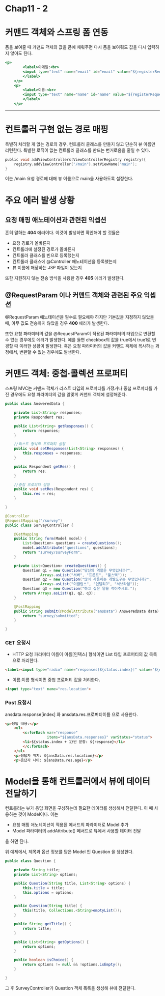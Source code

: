 # Chap11 - 2

# 커맨드 객체와 스프링 폼 연동

폼을 보여줄 때 커맨드 객체의 값을 폼에 채워주면 다시 폼을 보여줘도 값을 다시 입력하지 않아도 된다.

```jsx
<p>
        <label>이메일:<br>
        <input type="text" name="email" id="email" value="${registerRequest.email}">
        </label>
    </p>
    <p>
        <label>이름:<br>
        <input type="text" name="name" id="name" value="${registerRequest.name}">
        </label>
    </p>
```

---

# 컨트롤러 구현 없는 경로 매핑

특별히 처리할 게 없는 경로의 경우, 컨트롤러 클래스를 만들지 않고 단순히 뷰 이름만 리턴한다. 특별한 로직이 없는 컨트롤러 클래스를 만드는 번거로움을 줄일 수 있다.

```c
public void addViewControllers(ViewControllerRegistry registry){
	registry.addViewController("/main").setViewName("main");
}
```

이는 /main 요청 경로에 대해 뷰 이름으로 main을 사용하도록 설정한다.

# 주요 에러 발생 상황

## 요청 매핑 애노테이션과 관련된 익셉션

흔히 말하는 **404** 에러이다. 이것이 발생하면 확인해야 할 것들은

- 요청 경로가 올바른지
- 컨트롤러에 설정된 경로가 올바른지
- 컨트롤러 클래스를 빈으로 등록했는지
- 컨트롤러 클래스에 @Controller 애노테이션을 등록했는지
- 뷰 이름에 해당하는 JSP 파일이 있는지

또한 지원하지 않는 전송 방식을 사용한 경우 **405** 에러가 발생한다.

## @RequestParam 이나 커맨드 객체와 관련된 주요 익셉션

@RequestParam 애노테이션을 필수로 필요해야 하지만 기본값을 지정하지 않았을 때, 아무 값도 전송하지 않았을 경우 **400** 에러가 발생한다. 

또한 요청 파라미터의 값을 @RequestParam이 적용된 파라미터의 타입으로 변환할 수 없는 경우에도 에러가 발생한다. 예를 들면 checkbox의 값을 true에서 true1로 변경할 때 이러한 상황이 발생한다. 혹은 요청 파라미터의 값을 커맨드 객체에 복사하는 과정에서, 변환할 수 없는 경우에도 발생한다.

# 커맨드 객체: 중첩·콜렉션 프로퍼티

스프링 MVC는 커맨드 객체가 리스트 타입의 프로퍼티를 가졌거나 중첩 프로퍼티를 가진 경우에도 요청 파라미터의 값을 알맞게 커맨드 객체에 설정해준다.

```java
public class AnsweredData {

	private List<String> responses;
	private Respondent res;

	public List<String> getResponses() {
		return responses;
	}

	//리스트 형식의 프로퍼티 설정
	public void setResponses(List<String> responses) {
		this.responses = responses;
	}

	public Respondent getRes() {
		return res;
	}

	//중첩 프로퍼티 설정
	public void setRes(Respondent res) {
		this.res = res;
	}

}
```

```java
@Controller
@RequestMapping("/survey")
public class SurveyController {

	@GetMapping
	public String form(Model model) {
		List<Question> questions = createQuestions();
		model.addAttribute("questions", questions);
		return "survey/surveyForm";
	}

	private List<Question> createQuestions() {
		Question q1 = new Question("당신의 역할은 무엇입니까?",
				Arrays.asList("서버", "프론트", "풀스택"));
		Question q2 = new Question("많이 사용하는 개발도구는 무엇입니까?",
				Arrays.asList("이클립스", "인텔리J", "서브라임"));
		Question q3 = new Question("하고 싶은 말을 적어주세요.");
		return Arrays.asList(q1, q2, q3);
	}

	@PostMapping
	public String submit(@ModelAttribute("ansData") AnsweredData data) {
		return "survey/submitted";
	}

}
```

### GET 요청시

- HTTP 요청 파라미터 이름이 이름[인덱스] 형식이면 List 타입 프로퍼티의 값 목록으로 처리한다.

```html
<label><input type="radio" name="responses[${status.index}]" value="${option}"></label>
```

- 이름.이름 형식이면 중첩 프로퍼티 값을 처리한다.

```html
<input type="text" name="res.location">
```

### Post 요청시

ansdata.response[index] 와 ansdata.res.프로퍼티이름 으로 사용한다.

```html
<p>응답 내용:</p>
    <ul>
        <c:forEach var="response" 
                   items="${ansData.responses}" varStatus="status">
        <li>${status.index + 1}번 문항: ${response}</li>
        </c:forEach>
    </ul>
    <p>응답자 위치: ${ansData.res.location}</p>
    <p>응답자 나이: ${ansData.res.age}</p>
```

# Model을 통해 컨트롤러에서 뷰에 데이터 전달하기

컨트롤러는 뷰가 응답 화면을 구성하는데 필요한 데이터를 생성해서 전달한다. 이 때 사용하는 것이 Model이다. 이는

- 요청 매핑 애노테이션이 적용된 메서드의 파라미터로 Model 추가
- Model 파라미터의 addAttribute() 메서드로 뷰에서 사용할 데이터 전달

을 하면 된다.

위 예제에서, 제목과 옵션 정보를 담은 Model 인 Question 을 생성한다.

```java
public class Question {

	private String title;
	private List<String> options;

	public Question(String title, List<String> options) {
		this.title = title;
		this.options = options;
	}

	public Question(String title) {
		this(title, Collections.<String>emptyList());
	}

	public String getTitle() {
		return title;
	}

	public List<String> getOptions() {
		return options;
	}

	public boolean isChoice() {
		return options != null && !options.isEmpty();
	}

}
```

그 후 SurveyController가 Question 객체 목록을 생성해 뷰에 전달한다.